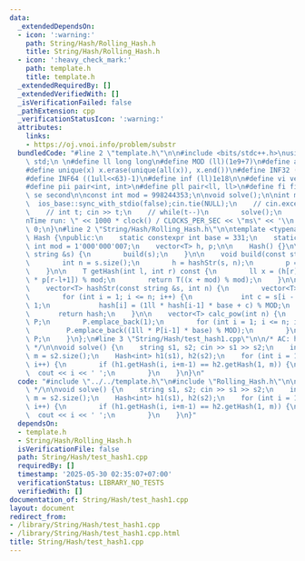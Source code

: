 ```yaml
---
data:
  _extendedDependsOn:
  - icon: ':warning:'
    path: String/Hash/Rolling_Hash.h
    title: String/Hash/Rolling_Hash.h
  - icon: ':heavy_check_mark:'
    path: template.h
    title: template.h
  _extendedRequiredBy: []
  _extendedVerifiedWith: []
  _isVerificationFailed: false
  _pathExtension: cpp
  _verificationStatusIcon: ':warning:'
  attributes:
    links:
    - https://oj.vnoi.info/problem/substr
  bundledCode: "#line 2 \"template.h\"\n\n#include <bits/stdc++.h>\nusing namespace\
    \ std;\n \n#define ll long long\n#define MOD (ll)(1e9+7)\n#define all(x) (x).begin(),(x).end()\n\
    #define unique(x) x.erase(unique(all(x)), x.end())\n#define INF32 ((1ull<<31)-1)\n\
    #define INF64 ((1ull<<63)-1)\n#define inf (ll)1e18\n\n#define vi vector<int>\n\
    #define pii pair<int, int>\n#define pll pair<ll, ll>\n#define fi first\n#define\
    \ se second\n\nconst int mod = 998244353;\n\nvoid solve();\n\nint main(){\n  \
    \  ios_base::sync_with_stdio(false);cin.tie(NULL);\n    // cin.exceptions(cin.failbit);\n\
    \    // int t; cin >> t;\n    // while(t--)\n        solve();\n    cerr << \"\\\
    nTime run: \" << 1000 * clock() / CLOCKS_PER_SEC << \"ms\" << '\\n';\n    return\
    \ 0;\n}\n#line 2 \"String/Hash/Rolling_Hash.h\"\n\ntemplate <typename T>\nclass\
    \ Hash {\npublic:\n    static constexpr int base = 331;\n    static constexpr\
    \ int mod = 1'000'000'007;\n    vector<T> h, p;\n\n    Hash() {}\n\n    Hash(const\
    \ string &s) {\n        build(s);\n    }\n\n    void build(const string &s) {\n\
    \        int n = s.size();\n        h = hashStr(s, n);\n        p = calc_pow(n);\n\
    \    }\n\n    T getHash(int l, int r) const {\n        ll x = (h[r] - 1ll * h[l-1]\
    \ * p[r-l+1]) % mod;\n        return T((x + mod) % mod);\n    }\n\nprivate:\n\
    \    vector<T> hashStr(const string &s, int n) {\n        vector<T> hash(n + 1);\n\
    \        for (int i = 1; i <= n; i++) {\n            int c = s[i - 1] - 'a' +\
    \ 1;\n            hash[i] = (1ll * hash[i-1] * base + c) % MOD;\n        }\n \
    \       return hash;\n    }\n\n    vector<T> calc_pow(int n) {\n        vector<T>\
    \ P;\n        P.emplace_back(1);\n        for (int i = 1; i <= n; i++) {\n   \
    \         P.emplace_back((1ll * P[i-1] * base) % MOD);\n        }\n        return\
    \ P;\n    }\n};\n#line 3 \"String/Hash/test_hash1.cpp\"\n\n/* AC: https://oj.vnoi.info/problem/substr\
    \ */\n\nvoid solve() {\n    string s1, s2; cin >> s1 >> s2;\n    int n = s1.size(),\
    \ m = s2.size();\n    Hash<int> h1(s1), h2(s2);\n    for (int i = 1; i <= n-m+1;\
    \ i++) {\n        if (h1.getHash(i, i+m-1) == h2.getHash(1, m)) {\n          \
    \  cout << i << ' ';\n        }\n    }\n}\n"
  code: "#include \"../../template.h\"\n#include \"Rolling_Hash.h\"\n\n/* AC: https://oj.vnoi.info/problem/substr\
    \ */\n\nvoid solve() {\n    string s1, s2; cin >> s1 >> s2;\n    int n = s1.size(),\
    \ m = s2.size();\n    Hash<int> h1(s1), h2(s2);\n    for (int i = 1; i <= n-m+1;\
    \ i++) {\n        if (h1.getHash(i, i+m-1) == h2.getHash(1, m)) {\n          \
    \  cout << i << ' ';\n        }\n    }\n}"
  dependsOn:
  - template.h
  - String/Hash/Rolling_Hash.h
  isVerificationFile: false
  path: String/Hash/test_hash1.cpp
  requiredBy: []
  timestamp: '2025-05-30 02:35:07+07:00'
  verificationStatus: LIBRARY_NO_TESTS
  verifiedWith: []
documentation_of: String/Hash/test_hash1.cpp
layout: document
redirect_from:
- /library/String/Hash/test_hash1.cpp
- /library/String/Hash/test_hash1.cpp.html
title: String/Hash/test_hash1.cpp
---
```


